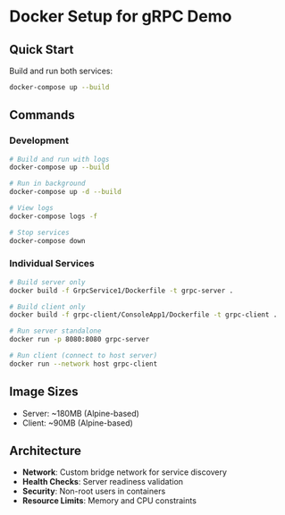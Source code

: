 # Docker Setup for gRPC Demo

## Quick Start

Build and run both services:
```bash
docker-compose up --build
```

## Commands

### Development
```bash
# Build and run with logs
docker-compose up --build

# Run in background
docker-compose up -d --build

# View logs
docker-compose logs -f

# Stop services
docker-compose down
```

### Individual Services
```bash
# Build server only
docker build -f GrpcService1/Dockerfile -t grpc-server .

# Build client only
docker build -f grpc-client/ConsoleApp1/Dockerfile -t grpc-client .

# Run server standalone
docker run -p 8080:8080 grpc-server

# Run client (connect to host server)
docker run --network host grpc-client
```

## Image Sizes
- Server: ~180MB (Alpine-based)
- Client: ~90MB (Alpine-based)

## Architecture
- **Network**: Custom bridge network for service discovery
- **Health Checks**: Server readiness validation
- **Security**: Non-root users in containers
- **Resource Limits**: Memory and CPU constraints